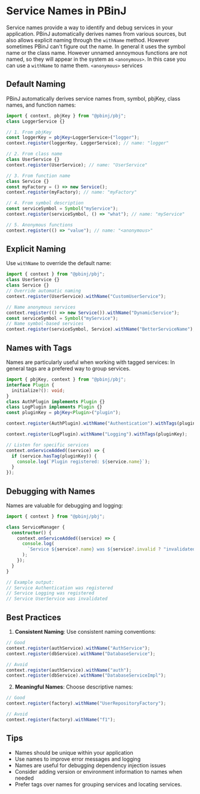 # Service Names in PBinJ

Service names provide a way to identify and debug services in your application. PBinJ automatically derives names from various sources, but also allows explicit naming through the `withName` method. However sometimes PBinJ can't figure out the name. In general it uses the symbol name or the class name. However unnamed annoymous functions are not named, so they will appear in the system as `<anonymous>`. In this case you can use a `withName` to name them. `<anonymous>` services

## Default Naming

PBinJ automatically derives service names from, symbol, pbjKey, class names, and function names:

```typescript
import { context, pbjKey } from "@pbinj/pbj";
class LoggerService {}

// 1. From pbjKey
const loggerKey = pbjKey<LoggerService>("logger");
context.register(loggerKey, LoggerService); // name: "logger"

// 2. From class name
class UserService {}
context.register(UserService); // name: "UserService"

// 3. From function name
class Service {}
const myFactory = () => new Service();
context.register(myFactory); // name: "myFactory"

// 4. From symbol description
const serviceSymbol = Symbol("myService");
context.register(serviceSymbol, () => "what"); // name: "myService"

// 5. Anonymous functions
context.register(() => "value"); // name: "<anonymous>"
```

## Explicit Naming

Use `withName` to override the default name:

```typescript
import { context } from "@pbinj/pbj";
class UserService {}
class Service {}
// Override automatic naming
context.register(UserService).withName("CustomUserService");

// Name anonymous services
context.register(() => new Service()).withName("DynamicService");
const serviceSymbol = Symbol("myService");
// Name symbol-based services
context.register(serviceSymbol, Service).withName("BetterServiceName");
```

## Names with Tags

Names are particularly useful when working with tagged services:
In general tags are a prefered way to group services.

```typescript
import { pbjKey, context } from "@pbinj/pbj";
interface Plugin {
  initialize?(): void;
}
class AuthPlugin implements Plugin {}
class LogPlugin implements Plugin {}
const pluginKey = pbjKey<Plugin>("plugin");

context.register(AuthPlugin).withName("Authentication").withTags(pluginKey);

context.register(LogPlugin).withName("Logging").withTags(pluginKey);

// Listen for specific services
context.onServiceAdded((service) => {
  if (service.hasTag(pluginKey)) {
    console.log(`Plugin registered: ${service.name}`);
  }
});
```

## Debugging with Names

Names are valuable for debugging and logging:

```typescript
import { context } from "@pbinj/pbj";

class ServiceManager {
  constructor() {
    context.onServiceAdded((service) => {
      console.log(
        `Service ${service?.name} was ${service?.invalid ? "invalidated" : "registered"}`,
      );
    });
  }
}

// Example output:
// Service Authentication was registered
// Service Logging was registered
// Service UserService was invalidated
```

## Best Practices

1. **Consistent Naming**: Use consistent naming conventions:

```ts
// Good
context.register(authService).withName("AuthService");
context.register(dbService).withName("DatabaseService");

// Avoid
context.register(authService).withName("auth");
context.register(dbService).withName("DatabaseServiceImpl");
```

2. **Meaningful Names**: Choose descriptive names:

```ts
// Good
context.register(factory).withName("UserRepositoryFactory");

// Avoid
context.register(factory).withName("f1");
```

## Tips

- Names should be unique within your application
- Use names to improve error messages and logging
- Names are useful for debugging dependency injection issues
- Consider adding version or environment information to names when needed
- Prefer tags over names for grouping services and locating services.
